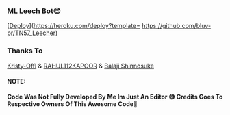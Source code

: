 ### ML Leech Bot😎


[[Deploy](https://www.herokucdn.com/deploy/button.svg)](https://heroku.com/deploy?template= https://github.com/bluv-pr/TN57_Leecher)

### Thanks To
[Kristy-Offl](https://github.com/kristy-offl) & [RAHUL112KAPOOR](https://github.com/RAHUL112KAPOOR) &
[Balaji Shinnosuke](https://github.com/bluv-pr)

#### NOTE:
<b>Code Was Not Fully Developed By Me Im Just An Editor 😅 Credits Goes To Respective Owners Of This Awesome Code🤗</b>

